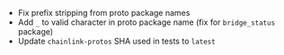 - Fix prefix stripping from proto package names
- Add `_` to valid character in proto package name (fix for `bridge_status` package)
- Update `chainlink-protos` SHA used in tests to `latest`